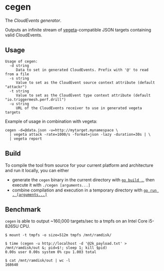 # cegen

The _CloudEvents generator_.

Outputs an infinite stream of [vegeta][vegeta]-compatible JSON targets containing valid CloudEvents.

## Usage

```
Usage of cegen:
  -d string
     Data to set in generated CloudEvents. Prefix with '@' to read from a file
  -s string
     Value to set as the CloudEvent source context attribute (default "attackr")
  -t string
     Value to set as the CloudEvent type context attribute (default "io.triggermesh.perf.drill")
  -u string
     URL of the CloudEvents receiver to use in generated vegeta targets
```

Example of usage in combination with vegeta:

```
cegen -d=@data.json -u=http://mytarget.mynamespace \
  | vegeta attack -rate=1000/s -format=json -lazy -duration=30s | \
  | vegeta report
```

## Build

To compile the tool from source for your current platform and architecture and run it locally, you can either

* generate the `cegen` binary in the current directory with [`go build .`][go-build], then execute it with `./cegen
  [arguments...]`
* combine compilation and execution in a temporary directory with [`go run . [arguments...]`][go-run]

## Benchmark

`cegen` is able to output ~160,000 targets/sec to a tmpfs on an Intel Core i5-8265U CPU.

```console
$ mount -t tmpfs -o size=512m tmpfs /mnt/ramdisk/
```

```console
$ time (cegen -u http://localhost -d '@2k_payload.txt' > /mnt/ramdisk/out &; pid=$!; sleep 1; kill $pid)
0.00s user 0.00s system 0% cpu 1.003 total
```

```console
$ cat /mnt/ramdisk/out | wc -l
168640
```

[vegeta]: https://github.com/tsenart/vegeta
[go-build]: https://golang.org/cmd/go/#hdr-Compile_packages_and_dependencies
[go-run]: https://golang.org/cmd/go/#hdr-Compile_and_run_Go_program
